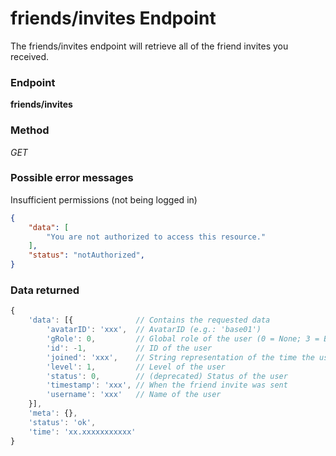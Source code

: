 # friends/invites Endpoint

The friends/invites endpoint will retrieve all of the friend invites you received.

### Endpoint

**friends/invites**

### Method

_GET_

### Possible error messages

Insufficient permissions (not being logged in)
```json
{
    "data": [
        "You are not authorized to access this resource."
    ],
    "status": "notAuthorized",
}
```

### Data returned

```js
{
    'data': [{              // Contains the requested data
        'avatarID': 'xxx',  // AvatarID (e.g.: 'base01')
        'gRole': 0,         // Global role of the user (0 = None; 3 = Brand Ambassador (BA); 5 = Admin)
        'id': -1,           // ID of the user
        'joined': 'xxx',    // String representation of the time the user joined plug (e.g.: '2014-07-23 22:47:00.573000')
        'level': 1,         // Level of the user
        'status': 0,        // (deprecated) Status of the user
        'timestamp': 'xxx', // When the friend invite was sent
        'username': 'xxx'   // Name of the user
    }],
    'meta': {},
    'status': 'ok',
    'time': 'xx.xxxxxxxxxxx'
}
```